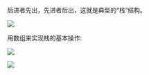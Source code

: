 后进者先出，先进者后出，这就是典型的“栈”结构。

![](https://ws1.sinaimg.cn/large/006tKfTcly1g076r1vifbj30850awaac.jpg)

用数组来实现栈的基本操作:

![](https://ws1.sinaimg.cn/large/006tKfTcly1g0ebnektxdj30u00vydh2.jpg)

![](https://ws3.sinaimg.cn/large/006tKfTcly1g0ebnncoxdj30ta0yyjsd.jpg)





